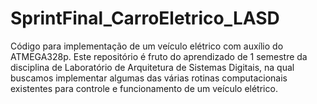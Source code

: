 # SprintFinal_CarroEletrico_LASD
Código para implementação de um veículo elétrico com auxílio do ATMEGA328p.
 Este repositório é fruto do aprendizado de 1 semestre da disciplina de Laboratório de Arquitetura de Sistemas Digitais,
na qual buscamos implementar algumas das várias rotinas computacionais existentes para controle e funcionamento de um 
veículo elétrico.
